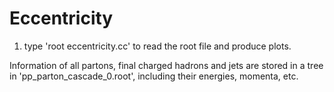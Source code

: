 # Eccentricity
1. type 'root eccentricity.cc' to read the root file and produce plots.

Information of all partons, final charged hadrons and jets are stored in a tree in 'pp_parton_cascade_0.root', including their energies, momenta, etc.
